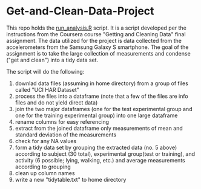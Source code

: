 # Get-and-Clean-Data-Project

This repo holds the [run_analysis.R](https://github.com/DaniKit77/Get-and-Clean-Data-Project/blob/master/run_analysis.R) script. It is a script developed per the instructions from the Coursera course "Getting and Cleaning Data" final assignment. The data utilized for the project is data collected from the accelerometers from the Samsung Galaxy S smartphone. The goal of the assignment is to take the large collection of measurements and condense ("get and clean") into a tidy data set.

The script will do the following: 
1. downlad data files (assuming in home directory) from a group of files called "UCI HAR Dataset"
2. process the files into a dataframe (note that a few of the files are info files and do not yield direct data)
3. join the two major dataframes (one for the test experimental group and one for the training experimental group) into one large dataframe
4. rename columns for easy referencing
5. extract from the joined dataframe only measurements of mean and standard deviation of the measurements
6. check for any NA values
7. form a tidy data set by grouping the extracted data (no. 5 above) according to subject (30 total), experimental group(test or training), and activity (6 possible; lying, walking, etc.) and average measurements according to grouping
8. clean up column names
9. write a new "tidytable.txt" to home directory
